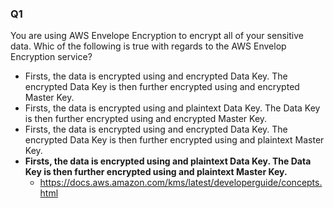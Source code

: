 ### Q1
You are using AWS Envelope Encryption to encrypt all of your sensitive data. Whic of the following is true with regards to the AWS Envelop Encryption service? 
* Firsts, the data is encrypted using and encrypted Data Key. The encrypted Data Key is then further encrypted using and encrypted Master Key.
* Firsts, the data is encrypted using and plaintext Data Key. The Data Key is then further encrypted using and encrypted Master Key.
* Firsts, the data is encrypted using and encrypted Data Key. The encrypted Data Key is then further encrypted using and plaintext Master Key.
* **Firsts, the data is encrypted using and plaintext Data Key. The Data Key is then further encrypted using and plaintext Master Key.**
    * https://docs.aws.amazon.com/kms/latest/developerguide/concepts.html
